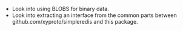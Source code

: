 * Look into using BLOBS for binary data.
* Look into extracting an interface from the common parts between github.com/xyproto/simpleredis and this package.
